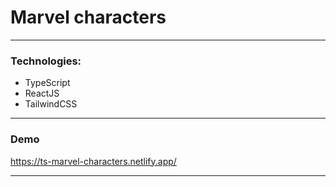 # Marvel characters
---
### Technologies:
- TypeScript
- ReactJS
- TailwindCSS
---
### Demo

https://ts-marvel-characters.netlify.app/

<!-- ![Screenshot](https://i.imgur.com/oP6rpaD.png) -->

---